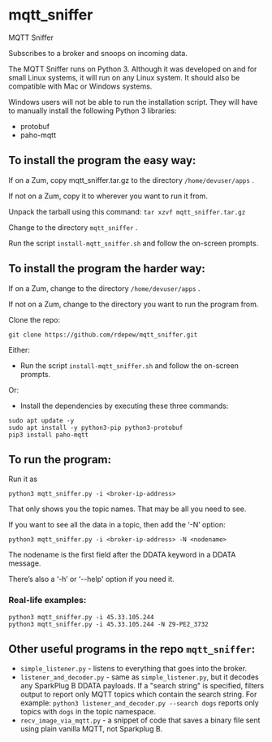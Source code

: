 # mqtt_sniffer

MQTT Sniffer

Subscribes to a broker and snoops on incoming data.

The MQTT Sniffer runs on Python 3. Although it was developed on and for
small Linux systems, it will run on any Linux system. It should also be
compatible with Mac or Windows systems.

Windows users will not be able to run the installation script. They will
have to manually install the following Python 3 libraries:

- protobuf
- paho-mqtt


## To install the program the easy way:

If on a Zum, copy mqtt_sniffer.tar.gz to the directory `/home/devuser/apps` .

If not on a Zum, copy it to wherever you want to run it from.

Unpack the tarball using this command: `tar xzvf mqtt_sniffer.tar.gz` 

Change to the directory `mqtt_sniffer` .

Run the script `install-mqtt_sniffer.sh` and follow the on-screen prompts.


## To install the program the harder way:

If on a Zum, change to the directory `/home/devuser/apps` .

If not on a Zum, change to the directory you want to run the program from.

Clone the repo:
```
git clone https://github.com/rdepew/mqtt_sniffer.git
```

Either:
- Run the script `install-mqtt_sniffer.sh` and follow the on-screen prompts.

Or:
- Install the dependencies by executing these three commands:
```
sudo apt update -y
sudo apt install -y python3-pip python3-protobuf
pip3 install paho-mqtt
```


## To run the program:

Run it as
```
python3 mqtt_sniffer.py -i <broker-ip-address>
```

That only shows you the topic names. That may be all you need to see.

If you want to see all the data in a topic, then add the ‘-N’ option:
```
python3 mqtt_sniffer.py -i <broker-ip-address> -N <nodename>
```

The nodename is the first field after the DDATA keyword in a DDATA 
message.

There’s also a ‘-h’ or ‘--help' option if you need it.


### Real-life examples:

```
python3 mqtt_sniffer.py -i 45.33.105.244
python3 mqtt_sniffer.py -i 45.33.105.244 -N Z9-PE2_3732
```


## Other useful programs in the repo `mqtt_sniffer`:

* `simple_listener.py` - listens to everything that goes into the broker.
* `listener_and_decoder.py` - same as `simple_listener.py`, but it 
  decodes any SparkPlug B DDATA payloads.
  If a "search string" is specified, filters output to report only
  MQTT topics which contain the search string. For example:
  `python3 listener_and_decoder.py --search dogs` reports only topics
  with `dogs` in the topic namespace.
* `recv_image_via_mqtt.py` - a snippet of code that saves a binary file sent
  using plain vanilla MQTT, not Sparkplug B.

